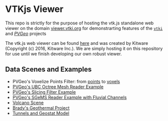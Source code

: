 # VTKjs Viewer
This repo is strictly for the purpose of hosting the vtk.js standalone web viewer on the domain [viewer.vtki.org](http://viewer.vtki.org) for demonstrarting features of the [`vtki`](http://docs.vtki.org) and [*PVGeo*](https://github.com/OpenGeoVis/PVGeo) projects

The vtk.js web viewer can be found [here](https://kitware.github.io/vtk-js/examples/StandaloneSceneLoader.html) and was created by Kitware (Copyright (c) 2016, Kitware Inc.). We are simply hosting it on this repository for use until we finish developing our own robust viewer.


## Data Scenes and Examples

- PVGeo's Voxelize Points Filter: from [points](http://viewer.vtki.org/?fileURL=https://dl.dropbox.com/s/xq9xv1s85ejmmn4/gstat_points.vtkjs?dl=0) to [voxels](http://viewer.vtki.org/?fileURL=https://dl.dropbox.com/s/7jyrhyerp27wlt2/gstat_voxels.vtkjs?dl=0)
- [PVGeo's UBC Octree Mesh Reader Example](http://octree.pvgeo.org)
- [PVGeo's Slicing Filter Example](http://viewer.vtki.org/?fileURL=https://dl.dropbox.com/s/c32rkvo05b4a8wl/Slice-Model-Along-PolyLine.vtkjs?dl=0)
- [PVGeo's SGeMS Reader Example with Fluvial Channels](http://viewer.vtki.org/?fileURL=https://dl.dropbox.com/s/qnahdwedjwndo7t/fluvsim_channels.vtkjs?dl=0)
- [Volcano Scene](http://volcano.pvgeo.org)
- [Brady's Geothermal Project](http://bradys.pvgeo.org)
- [Tunnels and Geostat Model](http://tunnels.pvgeo.org)

